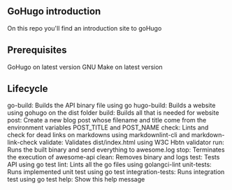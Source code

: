 ## GoHugo introduction

On this repo you'll find an introduction site to goHugo

## Prerequisites

GoHugo on latest version
GNU Make on latest version

## Lifecycle
go-build: Builds the API binary file using go
hugo-build: Builds a website using gohugo on the dist folder
build:   Builds all that is needed for website
post: Create a new blog post whose filename and title come from the environment variables POST_TITLE and POST_NAME
check:   Lints and check for dead links on markdowns using markdownlint-cli and markdown-link-check
validate:  Validates dist/index.html using W3C Hbtn validator
run:     Runs the built binary and send everything to awesome.log
stop:    Terminates the execution of awesome-api
clean:   Removes binary and logs
test:    Tests API using go test
lint:    Lints all the go files using golangci-lint
unit-tests:      Runs implemented unit test using go test
integration-tests:       Runs integration test using go test
help:    Show this help message